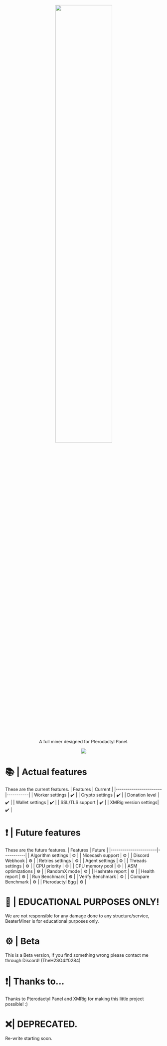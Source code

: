 <p align="center"><img src="https://i.imgur.com/Gt7efPR.png" width=60% /></p>
<p align="center">A full miner designed for Pterodactyl Panel.</p>
<p align="center"><img src="https://img.shields.io/badge/Made%20with-JS-FFFB00" /></p>

# 📚 | Actual features
These are the current features.
| Features               | Current |
|-----------------------|-----------|
| Worker settings       | ✔️         |
| Crypto settings       | ✔️         |
| Donation level        | ✔️         |
| Wallet settings       | ✔️         |
| SSL/TLS support       | ✔️         |
| XMRig version settings| ✔️         |

# ❗ | Future features
These are the future features.
| Features               | Future |
|-----------------------|-----------|
| Algorithm settings    | ⚙️         |
| Nicecash support      | ⚙️         |
| Discord Webhook       | ⚙️         |
| Retries settings      | ⚙️         |
| Agent settings        | ⚙️         |
| Threads settings      | ⚙️         |
| CPU priority          | ⚙️         |
| CPU memory pool       | ⚙️         |
| ASM optimizations     | ⚙️         |
| RandomX mode          | ⚙️         |
| Hashrate report       | ⚙️         |
| Health report         | ⚙️         |
| Run Benchmark         | ⚙️         |
| Verify Benchmark      | ⚙️         |
| Compare Benchmark     | ⚙️         |
| Pterodactyl Egg       | ⚙️         |

# 🥽 | EDUCATIONAL PURPOSES ONLY!
We are not responsible for any damage done to any structure/service, BeaterMiner is for educational purposes only.

# ⚙️ | Beta
This is a Beta version, if you find something wrong please contact me through Discord! (TheH2SO4#0284)

# ❗| Thanks to...
Thanks to Pterodactyl Panel and XMRig for making this little project possible! :)

# ❌| DEPRECATED.
Re-write starting soon.
